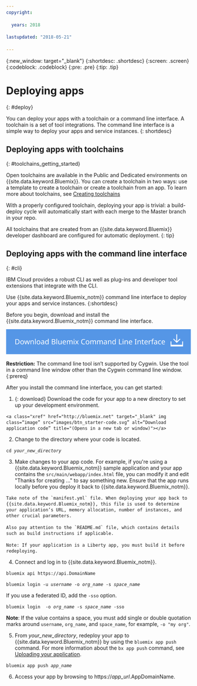 ```yaml
---
copyright:

  years: 2018

lastupdated: "2018-05-21"

---
```


{:new_window: target="_blank"}
{:shortdesc: .shortdesc}
{:screen: .screen}
{:codeblock: .codeblock}
{:pre: .pre}
{:tip: .tip}

# Deploying apps
{: #deploy}

You can deploy your apps with a toolchain or a command line interface. A toolchain is a set of tool integrations. The command line interface is a simple way to deploy your apps and service instances.
{: shortdesc}

## Deploying apps with toolchains
{: #toolchains_getting_started}

Open toolchains are available in the Public and Dedicated environments on {{site.data.keyword.Bluemix}}. You can create a toolchain in two ways: use a template to create a toolchain or create a toolchain from an app. To learn more about toolchains, see [Creating toolchains](../services/ContinuousDelivery/toolchains_working.html#toolchains_getting_started)

With a properly configured toolchain, deploying your app is trivial:  a build-deploy cycle will automatically start with each merge to the Master branch in your repo.

All toolchains that are created from an {{site.data.keyword.Bluemix}} developer dashboard are configured for automatic deployment.
{: tip}

## Deploying apps with the command line interface
{: #cli}

IBM Cloud provides a robust CLI as well as plug-ins and developer tool extensions that integrate with the CLI.

Use {{site.data.keyword.Bluemix_notm}} command line interface to deploy your apps and service instances.
{:shortdesc}

Before you begin, download and install the {{site.data.keyword.Bluemix_notm}} command line interface.

<p>
<a class="xref" href="https://clis.ng.bluemix.net" target="_blank" title="(Opens in a new tab or window)"><img class="image" src="images/btn_bx_commandline.svg" alt="Download Bluemix command line interface" /></a>
</p>

**Restriction:** The command line tool isn’t supported by Cygwin. Use the tool in a command line window other than the Cygwin command line window.
{:prereq}

After you install the command line interface, you can get started:

  1. {: download} Download the code for your app to a new directory to set up your development environment.

    <a class="xref" href="http://bluemix.net" target="_blank" img class=“image” src=“images/btn_starter-code.svg” alt=“Download application code” title="(Opens in a new tab or window)"></a>

  2. Change to the directory where your code is located.

  <pre class="pre"><code class="hljs">cd <var class="keyword varname">your_new_directory</var></code></pre>

  3.  Make changes to your app code. For example, if you're using a {{site.data.keyword.Bluemix_notm}} sample application and your app contains the `src/main/webapp/index.html` file, you can modify it and edit "Thanks for creating ..." to say something new. Ensure that the app runs locally before you deploy it back to {{site.data.keyword.Bluemix_notm}}.

    Take note of the `manifest.yml` file. When deploying your app back to {{site.data.keyword.Bluemix_notm}}, this file is used to determine your application’s URL, memory allocation, number of instances, and other crucial parameters.

    Also pay attention to the `README.md` file, which contains details such as build instructions if applicable.

    Note: If your application is a Liberty app, you must build it before redeploying.

  4. Connect and log in to {{site.data.keyword.Bluemix_notm}}.

  <pre class="pre"><code class="hljs">bluemix api https://api.<span class="keyword" data-hd-keyref="DomainName">DomainName</span></code></pre>

  <pre class="pre"><code class="hljs">bluemix login -u <var class="keyword varname" data-hd-keyref="user_ID">username</var> -o <var class="keyword varname" data-hd-keyref="org_name">org_name</var> -s <var class="keyword varname" data-hd-keyref="space_name">space_name</var></code></pre>

  If you use a federated ID, add the `-sso` option.

  <pre class="pre"><code class="hljs">bluemix login  -o <var class="keyword varname" data-hd-keyref="org_name">org_name</var> -s <var class="keyword varname" data-hd-keyref="space_name">space_name</var> -sso</code></pre>

  **Note**: If the value contains a space, you must add single or double quotation marks around `username`, `org_name`, and  `space_name`, for example, `-o "my org"`.

  5. From <var class="keyword varname">your_new_directory</var>, redeploy your app to {{site.data.keyword.Bluemix_notm}} by using the `bluemix app push` command. For more information about the `bx app push` command, see [Uploading your application](/docs/starters/upload_app.html).

  <pre class="pre"><code class="hljs">bluemix app push <var class="keyword varname" data-hd-keyref="app_name">app_name</var></code></pre>

  6. Access your app by browsing to https://<var class="keyword varname" data-hd-keyref="app_url">app_url</var>.<span class="keyword" data-hd-keyref="APPDomain">AppDomainName</span>.
